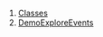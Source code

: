 1.  [Classes](views_demo_screens_explore_events_demo/#classes)
2.  [DemoExploreEvents](views_demo_screens_explore_events_demo/DemoExploreEvents-class.html)

